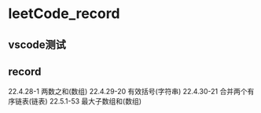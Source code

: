 # leetCode_record

## vscode测试

## record

22.4.28-1  两数之和(数组)
22.4.29-20 有效括号(字符串)
22.4.30-21 合并两个有序链表(链表)
22.5.1-53  最大子数组和(数组)
